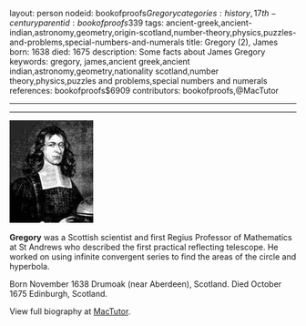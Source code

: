 layout: person
nodeid: bookofproofs$Gregory
categories: history,17th-century
parentid: bookofproofs$339
tags: ancient-greek,ancient-indian,astronomy,geometry,origin-scotland,number-theory,physics,puzzles-and-problems,special-numbers-and-numerals
title: Gregory (2), James
born: 1638
died: 1675
description: Some facts about James Gregory
keywords: gregory, james,ancient greek,ancient indian,astronomy,geometry,nationality scotland,number theory,physics,puzzles and problems,special numbers and numerals
references: bookofproofs$6909
contributors: bookofproofs,@MacTutor

---


---

![Gregory.jpg](https://github.com/bookofproofs/bookofproofs.github.io/blob/main/_sources/_assets/images/portraits/Gregory.jpg?raw=true)

**Gregory** was a Scottish scientist and first Regius Professor of Mathematics at St Andrews who described the first practical reflecting telescope. He worked on using infinite convergent series to find the areas of the circle and hyperbola.

Born November 1638 Drumoak (near Aberdeen), Scotland. Died October 1675 Edinburgh, Scotland.


View full biography at [MacTutor](https://mathshistory.st-andrews.ac.uk/Biographies/Gregory/).
